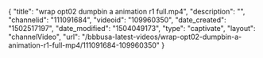 {
    "title": "wrap opt02 dumpbin a animation r1 full.mp4",
    "description": "",
    "channelid": "111091684",
    "videoid": "109960350",
    "date_created": "1502517197",
    "date_modified": "1504049173",
    "type": "captivate",
    "layout": "channelVideo",
    "url": "\/bbbusa-latest-videos\/wrap-opt02-dumpbin-a-animation-r1-full-mp4\/111091684-109960350"
}
